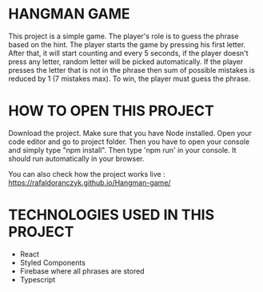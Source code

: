 # HANGMAN GAME

This project is a simple game. The player's role is to guess the phrase based on the hint.
The player starts the game by pressing his first letter. After that, it will start counting and every 5 seconds, if the player doesn't press any letter, random letter will be picked automatically. If the player presses the letter that is not in the phrase then sum of possible mistakes is reduced by 1 (7 mistakes max).
To win, the player must guess the phrase.

# HOW TO OPEN THIS PROJECT

Download the project. Make sure that you have Node installed. Open your code editor and go to project folder. Then you have to open your console and simply type "npm install". Then type 'npm run' in your console. It should run automatically in your browser.

You can also check how the project works live : https://rafaldoranczyk.github.io/Hangman-game/

# TECHNOLOGIES USED IN THIS PROJECT

- React
- Styled Components
- Firebase where all phrases are stored
- Typescript
